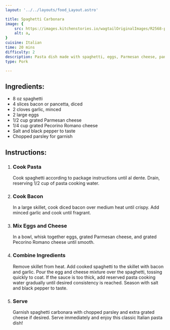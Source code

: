 ```yaml
---
layout: '../../layouts/food_Layout.astro'

title: Spaghetti Carbonara
image: {
    src: https://images.kitchenstories.io/wagtailOriginalImages/R2568-photo-final-_0.jpg,
    alt: a,
}
cuisine: Italian
time: 20 mins
difficulty: 2
description: Pasta dish made with spaghetti, eggs, Parmesan cheese, pancetta, and black pepper.
type: Pork

---
```

<div class="recipe-container">
    <div class="ingredients">
        <h2>Ingredients:</h2>
        <ul>
            <li>8 oz spaghetti</li>
            <li>4 slices bacon or pancetta, diced</li>
            <li>2 cloves garlic, minced</li>
            <li>2 large eggs</li>
            <li>1/2 cup grated Parmesan cheese</li>
            <li>1/4 cup grated Pecorino Romano cheese</li>
            <li>Salt and black pepper to taste</li>
            <li>Chopped parsley for garnish</li>
        </ul>
    </div>
    <div class="instructions">
        <h2>Instructions:</h2>
        <ol>
            <li><h3>Cook Pasta</h3>
                Cook spaghetti according to package instructions until al dente. Drain, reserving 1/2 cup of pasta cooking water.
            </li>
            <li><h3>Cook Bacon</h3>
                In a large skillet, cook diced bacon over medium heat until crispy. Add minced garlic and cook until fragrant.
            </li>
            <li><h3>Mix Eggs and Cheese</h3>
                In a bowl, whisk together eggs, grated Parmesan cheese, and grated Pecorino Romano cheese until smooth.
            </li>
            <li><h3>Combine Ingredients</h3>
                Remove skillet from heat. Add cooked spaghetti to the skillet with bacon and garlic. Pour the egg and cheese mixture over the spaghetti, tossing quickly to coat. If the sauce is too thick, add reserved pasta cooking water gradually until desired consistency is reached. Season with salt and black pepper to taste.
            </li>
            <li><h3>Serve</h3>
                Garnish spaghetti carbonara with chopped parsley and extra grated cheese if desired. Serve immediately and enjoy this classic Italian pasta dish!
            </li>
        </ol>
    </div>
</div>
